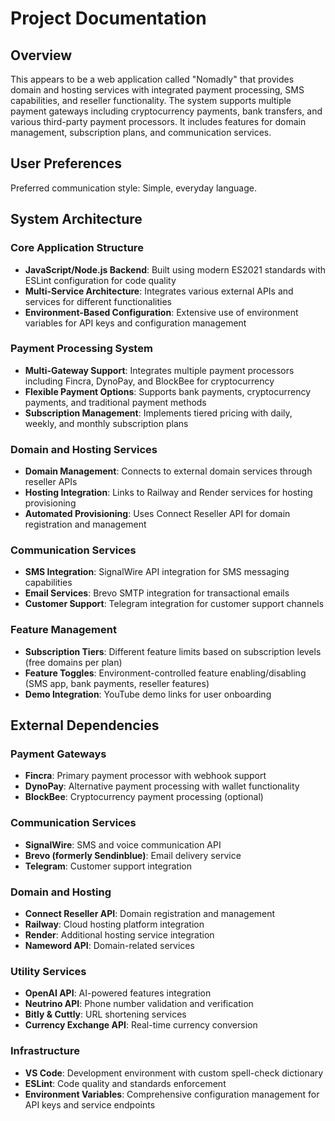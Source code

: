 # Project Documentation

## Overview

This appears to be a web application called "Nomadly" that provides domain and hosting services with integrated payment processing, SMS capabilities, and reseller functionality. The system supports multiple payment gateways including cryptocurrency payments, bank transfers, and various third-party payment processors. It includes features for domain management, subscription plans, and communication services.

## User Preferences

Preferred communication style: Simple, everyday language.

## System Architecture

### Core Application Structure
- **JavaScript/Node.js Backend**: Built using modern ES2021 standards with ESLint configuration for code quality
- **Multi-Service Architecture**: Integrates various external APIs and services for different functionalities
- **Environment-Based Configuration**: Extensive use of environment variables for API keys and configuration management

### Payment Processing System
- **Multi-Gateway Support**: Integrates multiple payment processors including Fincra, DynoPay, and BlockBee for cryptocurrency
- **Flexible Payment Options**: Supports bank payments, cryptocurrency payments, and traditional payment methods
- **Subscription Management**: Implements tiered pricing with daily, weekly, and monthly subscription plans

### Domain and Hosting Services
- **Domain Management**: Connects to external domain services through reseller APIs
- **Hosting Integration**: Links to Railway and Render services for hosting provisioning
- **Automated Provisioning**: Uses Connect Reseller API for domain registration and management

### Communication Services
- **SMS Integration**: SignalWire API integration for SMS messaging capabilities
- **Email Services**: Brevo SMTP integration for transactional emails
- **Customer Support**: Telegram integration for customer support channels

### Feature Management
- **Subscription Tiers**: Different feature limits based on subscription levels (free domains per plan)
- **Feature Toggles**: Environment-controlled feature enabling/disabling (SMS app, bank payments, reseller features)
- **Demo Integration**: YouTube demo links for user onboarding

## External Dependencies

### Payment Gateways
- **Fincra**: Primary payment processor with webhook support
- **DynoPay**: Alternative payment processing with wallet functionality
- **BlockBee**: Cryptocurrency payment processing (optional)

### Communication Services
- **SignalWire**: SMS and voice communication API
- **Brevo (formerly Sendinblue)**: Email delivery service
- **Telegram**: Customer support integration

### Domain and Hosting
- **Connect Reseller API**: Domain registration and management
- **Railway**: Cloud hosting platform integration
- **Render**: Additional hosting service integration
- **Nameword API**: Domain-related services

### Utility Services
- **OpenAI API**: AI-powered features integration
- **Neutrino API**: Phone number validation and verification
- **Bitly & Cuttly**: URL shortening services
- **Currency Exchange API**: Real-time currency conversion

### Infrastructure
- **VS Code**: Development environment with custom spell-check dictionary
- **ESLint**: Code quality and standards enforcement
- **Environment Variables**: Comprehensive configuration management for API keys and service endpoints